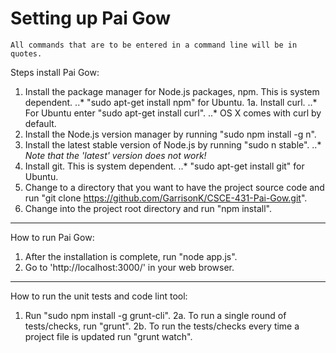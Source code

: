 Setting up Pai Gow
==================
	All commands that are to be entered in a command line will be in quotes.

Steps install Pai Gow:
1. Install the package manager for Node.js packages, npm. This is system dependent.
..* "sudo apt-get install npm" for Ubuntu.
1a. Install curl.
..* For Ubuntu enter "sudo apt-get install curl".
..* OS X comes with curl by default.
2. Install the Node.js version manager by running "sudo npm install -g n".
3. Install the latest stable version of Node.js by running "sudo n stable".
..* *Note that the 'latest' version does not work!*
4. Install git. This is system dependent.
..* "sudo apt-get install git" for Ubuntu.
5. Change to a directory that you want to have the project source code and run "git clone https://github.com/GarrisonK/CSCE-431-Pai-Gow.git".
6. Change into the project root directory and run "npm install".

---

How to run Pai Gow:
1. After the installation is complete, run "node app.js".
2. Go to 'http://localhost:3000/' in your web browser.

---

How to run the unit tests and code lint tool:
1. Run "sudo npm install -g grunt-cli".
2a. To run a single round of tests/checks, run "grunt".
2b. To run the tests/checks every time a project file is updated run "grunt watch".

